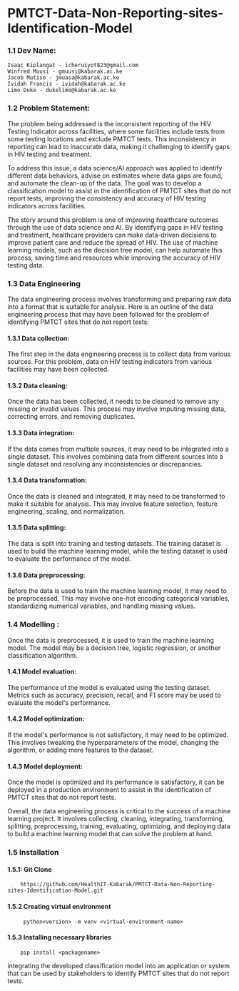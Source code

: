 # PMTCT-Data-Non-Reporting-sites-Identification-Model

### 1.1 Dev Name:
    Isaac Kiplangat - icheruiyot823@gmail.com
    Winfred Muusi - gmuusi@kabarak.ac.ke
    Jacob Mutiso - jmuasa@kabarak.ac.ke
    Ividah Francis - ividah@kabarak.ac.ke
    Limo Duke - dukelimo@kabarak.ac.ke
### 1.2 Problem Statement:
The problem being addressed is the inconsistent reporting of the HIV Testing Indicator across facilities, where some facilities include tests from some testing locations and exclude PMTCT tests. This inconsistency in reporting can lead to inaccurate data, making it challenging to identify gaps in HIV testing and treatment.

To address this issue, a data science/AI approach was applied to identify different data behaviors, advise on estimates where data gaps are found, and automate the clean-up of the data. The goal was to develop a classification model to assist in the identification of PMTCT sites that do not report tests, improving the consistency and accuracy of HIV testing indicators across facilities.

The story around this problem is one of improving healthcare outcomes through the use of data science and AI. By identifying gaps in HIV testing and treatment, healthcare providers can make data-driven decisions to improve patient care and reduce the spread of HIV. The use of machine learning models, such as the decision tree model, can help automate this process, saving time and resources while improving the accuracy of HIV testing data.


### 1.3 Data Engineering 

The data engineering process involves transforming and preparing raw data into a format that is suitable for analysis. Here is an outline of the data engineering process that may have been followed for the problem of identifying PMTCT sites that do not report tests:

#### 1.3.1 Data collection: 
The first step in the data engineering process is to collect data from various sources. For this problem, data on HIV testing indicators from various facilities may have been collected.

#### 1.3.2 Data cleaning: 
Once the data has been collected, it needs to be cleaned to remove any missing or invalid values. This process may involve imputing missing data, correcting errors, and removing duplicates.

#### 1.3.3 Data integration:
If the data comes from multiple sources, it may need to be integrated into a single dataset. This involves combining data from different sources into a single dataset and resolving any inconsistencies or discrepancies.

#### 1.3.4  Data transformation: 
Once the data is cleaned and integrated, it may need to be transformed to make it suitable for analysis. This may involve feature selection, feature engineering, scaling, and normalization.

#### 1.3.5 Data splitting: 
The data is split into training and testing datasets. The training dataset is used to build the machine learning model, while the testing dataset is used to evaluate the performance of the model.

#### 1.3.6 Data preprocessing: 
Before the data is used to train the machine learning model, it may need to be preprocessed. This may involve one-hot encoding categorical variables, standardizing numerical variables, and handling missing values.

### 1.4 Modelling : 
Once the data is preprocessed, it is used to train the machine learning model. The model may be a decision tree, logistic regression, or another classification algorithm.

#### 1.4.1 Model evaluation: 
The performance of the model is evaluated using the testing dataset. Metrics such as accuracy, precision, recall, and F1 score may be used to evaluate the model's performance.

#### 1.4.2 Model optimization: 
If the model's performance is not satisfactory, it may need to be optimized. This involves tweaking the hyperparameters of the model, changing the algorithm, or adding more features to the dataset.

#### 1.4.3 Model deployment:

Once the model is optimized and its performance is satisfactory, it can be deployed in a production environment to assist in the identification of PMTCT sites that do not report tests.

Overall, the data engineering process is critical to the success of a machine learning project. It involves collecting, cleaning, integrating, transforming, splitting, preprocessing, training, evaluating, optimizing, and deploying data to build a machine learning model that can solve the problem at hand.

### 1.5 Installation
   #### 1.5.1: Git Clone
        https://github.com/HealthIT-Kabarak/PMTCT-Data-Non-Reporting-sites-Identification-Model.git
   
   #### 1.5.2 Creating virtual environment
         python<version> -m venv <virtual-environment-name>
   
   #### 1.5.3 Installing necessary libraries
        pip install <packagename>
   

integrating the developed classification model into an application or system that can be used by stakeholders to identify PMTCT sites that do not report tests.
